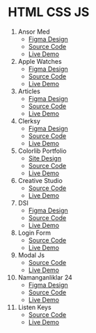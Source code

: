 # HTML CSS JS

1. Ansor Med
   * [Figma Design](https://www.figma.com/file/h2EzOBjvCiY8hVoFolSd5Z/AnsorMed-landing-page)
   * [Source Code](https://github.com/SanjarbekSaminjonov/FrontEndProjects/tree/master/AnsorMed)
   * [Live Demo](https://ansor-med-ss.netlify.app/)
2. Apple Watches
   * [Figma Design](https://www.figma.com/file/oqOJWgwVM3cULzmTyB9ogV/Apple-Watch)
   * [Source Code](https://github.com/SanjarbekSaminjonov/FrontEndProjects/tree/master/AppleWatches)
   * [Live Demo](https://apple-watches-ss.netlify.app/)
3. Articles
   * [Figma Design](https://www.figma.com/file/6WfHS48MXkIC4zXW38ru2w/Articles)
   * [Source Code](https://github.com/SanjarbekSaminjonov/FrontEndProjects/tree/master/Articles)
   * [Live Demo](https://articles-ss.netlify.app/)
4. Clerksy
   * [Figma Design](https://www.figma.com/file/7M35C1Xiwwccf5qHRHxXad/Clerksy)
   * [Source Code](https://github.com/SanjarbekSaminjonov/FrontEndProjects/tree/master/Clerksy)
   * [Live Demo](https://clerksy-ss.netlify.app/)
5. Colorlib Portfolio
   * [Site Design](https://preview.colorlib.com/theme/breed2/)
   * [Source Code](https://github.com/SanjarbekSaminjonov/FrontEndProjects/tree/master/ColorlibPortfolio)
   * [Live Demo](https://colorlib-portfolio-ss.netlify.app/)
6. Creative Studio
   * [Source Code](https://github.com/SanjarbekSaminjonov/FrontEndProjects/tree/master/CreativeStudio)
   * [Live Demo](https://creative-studio-ss.netlify.app/)
7. DSI
   * [Figma Design](https://www.figma.com/file/eWggsmQrbuNfwVWzHNULra/DSI)
   * [Source Code](https://github.com/SanjarbekSaminjonov/FrontEndProjects/tree/master/DSI)
   * [Live Demo](https://dsi-ss.netlify.app/)
8. Login Form
   * [Source Code](https://github.com/SanjarbekSaminjonov/FrontEndProjects/tree/master/LoginForm)
   * [Live Demo](https://login-form-ss.netlify.app/)
9. Modal Js
   * [Source Code](https://github.com/SanjarbekSaminjonov/FrontEndProjects/tree/master/ModalProject)
   * [Live Demo](https://modal-js-ss.netlify.app/)
10. Namanganliklar 24
    * [Figma Design](https://www.figma.com/file/1ohQSjkfnE32EAPZzOlC26/Namanganliklar24)
    * [Source Code](https://github.com/SanjarbekSaminjonov/FrontEndProjects/tree/master/Namanganliklar24)
    * [Live Demo](https://namanganliklar-24-ss.netlify.app/)
11. Listen Keys
    * [Source Code](https://github.com/SanjarbekSaminjonov/FrontEndProjects/tree/master/ListenKeys)
    * [Live Demo](https://listen-keys-ss.netlify.app/)
